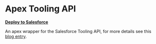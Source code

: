 Apex Tooling API
================

**[Deploy to Salesforce](https://githubsfdeploy.herokuapp.com/app/githubdeploy/afawcett/apex-toolingapi)**

An apex wrapper for the Salesforce Tooling API, for more details see this [blog entry](http://andyinthecloud.com/2014/01/05/querying-custom-object-and-field-ids-via-tooling-api/).

